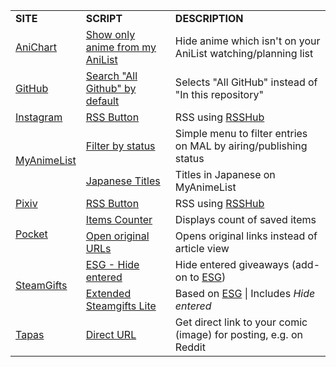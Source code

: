 <table>
    <tr>
        <td><b>SITE</b></td>
        <td><b>SCRIPT</b></td>
        <td><b>DESCRIPTION</b></td>
    </tr>
    <tr>
        <td><a href="https://anichart.net">AniChart</a></td>
        <td><a href="https://github.com/Jorengarenar/userscripts/raw/master/AniChart/Show_only_anime_from_my_AniList.user.js">Show only anime from my AniList</a></td>
        <td>Hide anime which isn't on your AniList watching/planning list</td>
    </tr>
    <tr>
        <td><a href="https://github.com">GitHub</a></td>
        <td><a href="https://github.com/Jorengarenar/userscripts/raw/master/GitHub/Search_All_Github_by_default.user.js">Search "All Github" by default</a></td>
        <td>Selects "All GitHub" instead of "In this repository"</td>
    </tr>
    <tr>
        <td><a href="https://www.instagram.com">Instagram</a></td>
        <td><a href="https://github.com/Jorengarenar/userscripts/raw/master/Instagram/RSS_Button.user.js">RSS Button</a></td>
        <td>RSS using <a href="https://rsshub.app">RSSHub</a></td>
    </tr>
    <tr>
        <td rowspan=3><a href="https://myanimelist.net">MyAnimeList</a></td>
    </tr>
    <tr>
        <td><a href="https://github.com/Jorengarenar/userscripts/raw/master/MyAnimeList/Filter_by_status.user.js">Filter by status</a></td>
        <td>Simple menu to filter entries on MAL by airing/publishing status</td>
    </tr>
    <tr>
        <td><a href="https://github.com/Jorengarenar/userscripts/raw/master/MyAnimeList/Japanese_Titles.user.js">Japanese Titles</a></td>
        <td>Titles in Japanese on MyAnimeList</td>
    </tr>
    <tr>
        <td><a href="https://www.pixiv.net">Pixiv</a></td>
        <td><a href="https://github.com/Jorengarenar/userscripts/raw/master/Pixiv/RSS_Button.user.js">RSS Button</a></td>
        <td>RSS using <a href="https://rsshub.app">RSSHub</a></td>
    </tr>
    <tr>
        <td rowspan=3><a href="https://app.getpocket.com">Pocket</a></td>
    </tr>
    <tr>
        <td><a href="https://github.com/Jorengarenar/userscripts/raw/master/Pocket/Items_Counter.user.js">Items Counter</a></td>
        <td>Displays count of saved items </td>
    </tr>
    <tr>
        <td><a href="https://github.com/Jorengarenar/userscripts/raw/master/Pocket/Open_original_URLs.user.js">Open original URLs</a></td>
        <td>Opens original links instead of article view</td>
    </tr>
    <tr>
        <td rowspan=2><a href="https://www.steamgifts.com">SteamGifts</a></td>
        <td><a href="https://github.com/Jorengarenar/userscripts/raw/master/SteamGifts/ESG_Hide_entered.user.js">ESG - Hide entered</a></td>
        <td>Hide entered giveaways (add-on to <a href="https://github.com/nandee95/Extended_Steamgifts">ESG</a>)</td>
    </tr>
    <tr>
        <td><a href="https://github.com/Jorengarenar/userscripts/raw/master/SteamGifts/Extended_Steamgifts_Lite.user.js">Extended Steamgifts Lite</a></td>
        <td>Based on <a href="https://github.com/nandee95/Extended_Steamgifts">ESG</a> | Includes <i>Hide entered</i></td>
    </tr>
    <tr>
        <td><a href="https://tapas.io">Tapas</a></td>
        <td><a href="https://github.com/Jorengarenar/userscripts/raw/master/Tapas/Direct_URL.user.js">Direct URL</a></td>
        <td>Get direct link to your comic (image) for posting, e.g. on Reddit</td>
    </tr>
    <!--
    <tr>
        <td><a href="https://twitter.com">Twitter</a></td>
        <td><a href="https://github.com/Jorengarenar/userscripts/raw/master/Twitter/RSS_Button.user.js">RSS Button</a></td>
        <td>RSS using <a href="https://twitrss.me">TwitRSS.me</a></td>
    </tr>
    -->
</table>
